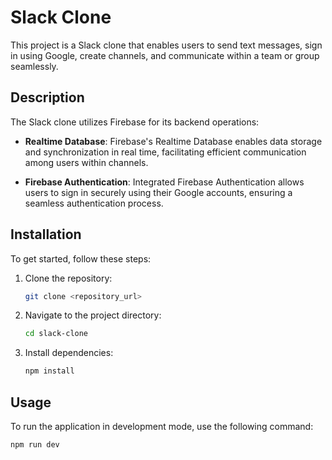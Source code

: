 # Slack Clone

This project is a Slack clone that enables users to send text messages, sign in using Google, create channels, and communicate within a team or group seamlessly.

## Description

The Slack clone utilizes Firebase for its backend operations:

- **Realtime Database**: Firebase's Realtime Database enables data storage and synchronization in real time, facilitating efficient communication among users within channels.
  
- **Firebase Authentication**: Integrated Firebase Authentication allows users to sign in securely using their Google accounts, ensuring a seamless authentication process.

## Installation

To get started, follow these steps:

1. Clone the repository:
    ```bash
    git clone <repository_url>
    ```

2. Navigate to the project directory:
    ```bash
    cd slack-clone
    ```

3. Install dependencies:
    ```bash
    npm install
    ```

## Usage

To run the application in development mode, use the following command:
```bash
npm run dev
